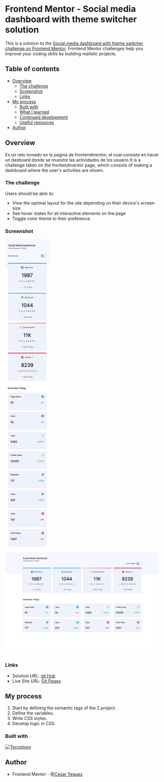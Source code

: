 # Frontend Mentor - Social media dashboard with theme switcher solution

This is a solution to the [Social media dashboard with theme switcher challenge on Frontend Mentor](https://www.frontendmentor.io/challenges/social-media-dashboard-with-theme-switcher-6oY8ozp_H). Frontend Mentor challenges help you improve your coding skills by building realistic projects. 

## Table of contents

- [Overview](#overview)
  - [The challenge](#the-challenge)
  - [Screenshot](#screenshot)
  - [Links](#links)
- [My process](#my-process)
  - [Built with](#built-with)
  - [What I learned](#what-i-learned)
  - [Continued development](#continued-development)
  - [Useful resources](#useful-resources)
- [Author](#author)


## Overview

Es un reto tomado en la pagina de frontendmentor, el cual consiste en hacer un dasboard donde se muestre las actividades de los usuario
It is a challenge taken on the frontendmentor page, which consists of making a dashboard where the user's activities are shown.

### The challenge

Users should be able to:

- View the optimal layout for the site depending on their device's screen size
- See hover states for all interactive elements on the page
- Toggle color theme to their preference

### Screenshot

![Mobile](./assets/images/screenshot/mobile.png)
![Mobile](./assets/images/screenshot/desktop.png)



### Links

- Solution URL: [git Hub](https://github.com/cyeguez/Social-media-dashboard-with-theme-switcher-solution)
- Live Site URL: [Git Pages](https://cyeguez.github.io/Social-media-dashboard-with-theme-switcher-solution/)

## My process

 1. Start by defining the semantic tags of the 2.project.
 2. Define the variables.
 3. Write CSS styles.
 4. Develop logic in CSS.


### Built with

[![Tecnology](https://skillicons.dev/icons?i=js,html,css,figma)](https://skillicons.dev)

## Author

- Frontend Mentor - [@Cesar Yeguez](https://www.frontendmentor.io/profile/cyeguez)
